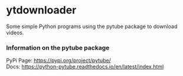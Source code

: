 # ytdownloader
Some simple Python programs using the pytube package to download videos.

### Information on the pytube package
PyPi Page: https://pypi.org/project/pytube/
<br>
Docs: https://python-pytube.readthedocs.io/en/latest/index.html